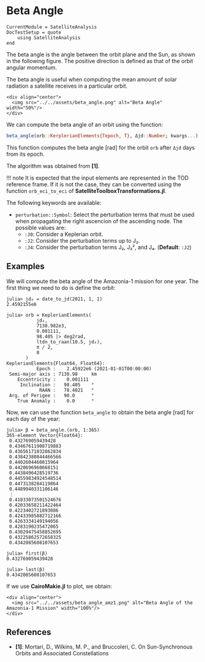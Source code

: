 Beta Angle
==========

```@meta
CurrentModule = SatelliteAnalysis
DocTestSetup = quote
    using SatelliteAnalysis
end
```

The beta angle is the angle between the orbit plane and the Sun, as shown in the following
figure. The positive direction is defined as that of the orbit angular momentum.

The beta angle is useful when computing the mean amount of solar radiation a satellite
receives in a particular orbit.

```@raw html
<div align="center">
  <img src="../../assets/beta_angle.png" alt="Beta Angle" width="50%"/>
</div>
```

We can compute the beta angle of an orbit using the function:

```julia
beta_angle(orb::KerplerianElements{Tepoch, T}, Δjd::Number; kwargs...) -> Float64
```

This function computes the beta angle [rad] for the orbit `orb` after `Δjd` days from its
epoch.

The algorithm was obtained from **[1]**.

!!! note
    It is expected that the input elements are represented in the TOD reference frame. If it
    is not the case, they can be converted using the function `orb_eci_to_eci` of
    **SatelliteToolboxTransformations.jl**.

The following keywords are available:

- `perturbation::Symbol`: Select the perturbation terms that must be used when propagating
  the right ascencion of the ascending node. The possible values are:
    - `:J0`: Consider a Keplerian orbit.
    - `:J2`: Consider the perturbation terms up to J₂.
    - `:J4`: Consider the perturbation terms J₂, J₂², and J₄.
    (**Default**: `:J2`)

## Examples

We will compute the beta angle of the Amazonia-1 mission for one year. The first thing we
need to do is define the orbit:

```jldoctest beta_angle
julia> jd₀ = date_to_jd(2021, 1, 1)
2.4592155e6

julia> orb = KeplerianElements(
           jd₀,
           7130.982e3,
           0.001111,
           98.405 |> deg2rad,
           ltdn_to_raan(10.5, jd₀),
           π / 2,
           0
       )
KeplerianElements{Float64, Float64}:
           Epoch :    2.45922e6 (2021-01-01T00:00:00)
 Semi-major axis : 7130.98     km
    Eccentricity :    0.001111
     Inclination :   98.405    °
            RAAN :   78.4021   °
 Arg. of Perigee :   90.0      °
    True Anomaly :    0.0      °
```

Now, we can use the function `beta_angle` to obtain the beta angle [rad] for each day of the
year:

```jldoctest beta_angle
julia> β = beta_angle.(orb, 1:365)
365-element Vector{Float64}:
 0.432769059439428
 0.43467611908719883
 0.43656171032862834
 0.43842380844466566
 0.4402604460815964
 0.4420696960668151
 0.4438496428519736
 0.44559834924548514
 0.4473138284119864
 0.4489940331106146
 ⋮
 0.41833073501524676
 0.42033658211422464
 0.4223402721893086
 0.42433985882712166
 0.4263334149194056
 0.4283190235472065
 0.43029475458852695
 0.43225862572658325
 0.4342085608107653
```

```jldoctest beta_angle
julia> first(β)
0.432769059439428

julia> last(β)
0.4342085608107653
```

If we use **CairoMakie.jl** to plot, we obtain:

```@raw html
<div align="center">
  <img src="../../assets/beta_angle_amz1.png" alt="Beta Angle of the Amazonia-1 Mission" width="100%"/>
</div>
```

## References

- **[1]**: Mortari, D., Wilkins, M. P., and Bruccoleri, C.  On Sun-Synchronous Orbits and
  Associated Constellations
